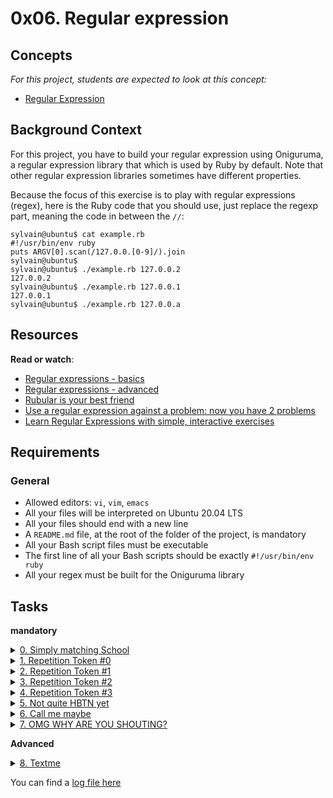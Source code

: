0x06. Regular expression
========================



Concepts
--------

*For this project, students are expected to look at this concept:*

-   [Regular Expression](https://alx-intranet.hbtn.io/concepts/29)


Background Context
------------------

For this project, you have to build your regular expression using Oniguruma, a regular expression library that which is used by Ruby by default. Note that other regular expression libraries sometimes have different properties.

Because the focus of this exercise is to play with regular expressions (regex), here is the Ruby code that you should use, just replace the regexp part, meaning the code in between the `//`:

```
sylvain@ubuntu$ cat example.rb
#!/usr/bin/env ruby
puts ARGV[0].scan(/127.0.0.[0-9]/).join
sylvain@ubuntu$
sylvain@ubuntu$ ./example.rb 127.0.0.2
127.0.0.2
sylvain@ubuntu$ ./example.rb 127.0.0.1
127.0.0.1
sylvain@ubuntu$ ./example.rb 127.0.0.a

```

Resources
---------

**Read or watch**:

-   [Regular expressions - basics](https://alx-intranet.hbtn.io/rltoken/6VeaVMaugIxcFAwA27TBdQ "Regular expressions - basics")
-   [Regular expressions - advanced](https://alx-intranet.hbtn.io/rltoken/rntjh3-3S86zt0Qy28L10w "Regular expressions - advanced")
-   [Rubular is your best friend](https://alx-intranet.hbtn.io/rltoken/RGkVuw1lZ_hoCCbLsiOAhg "Rubular is your best friend")
-   [Use a regular expression against a problem: now you have 2 problems](https://alx-intranet.hbtn.io/rltoken/Vwm8lpMUGa4x_FBtlyUQ8g "Use a regular expression against a problem: now you have 2 problems")
-   [Learn Regular Expressions with simple, interactive exercises](https://alx-intranet.hbtn.io/rltoken/XsQ6rzS1uy-E6bnswUqIKg "Learn Regular Expressions with simple, interactive exercises")


Requirements
------------

### General

-   Allowed editors: `vi`, `vim`, `emacs`
-   All your files will be interpreted on Ubuntu 20.04 LTS
-   All your files should end with a new line
-   A `README.md` file, at the root of the folder of the project, is mandatory
-   All your Bash script files must be executable
-   The first line of all your Bash scripts should be exactly `#!/usr/bin/env ruby`
-   All your regex must be built for the Oniguruma library



Tasks
-----


**mandatory**


<details>
<summary><a href="./0-simply_match_school.rb">0. Simply matching School</a></summary><br>
<a href='https://postimages.org/' target='_blank'><img src='https://i.postimg.cc/1zCjqLRw/image.png' border='0' alt='image'/></a>
</details>

<details>
<summary><a href="./1-repetition_token_0.rb">1. Repetition Token #0</a></summary><br>
<a href='https://postimages.org/' target='_blank'><img src='https://i.postimg.cc/dtgN5CgX/image.png' border='0' alt='image'/></a>
</details>

<details>
<summary><a href="./2-repetition_token_1.rb">2. Repetition Token #1</a></summary><br>
<a href='https://postimages.org/' target='_blank'><img src='https://i.postimg.cc/QMLWH8wv/image.png' border='0' alt='image'/></a>
</details>

<details>
<summary><a href="./3-repetition_token_2.rb">3. Repetition Token #2</a></summary><br>
<a href='https://postimages.org/' target='_blank'><img src='https://i.postimg.cc/6pZfHmXJ/image.png' border='0' alt='image'/></a>
</details>

<details>
<summary><a href="./4-repetition_token_3.rb">4. Repetition Token #3</a></summary><br>
<a href='https://postimages.org/' target='_blank'><img src='https://i.postimg.cc/sf92mzKN/image.png' border='0' alt='image'/></a>
</details>

<details>
<summary><a href="./5-beginning_and_end.rb">5. Not quite HBTN yet</a></summary><br>
<a href='https://postimages.org/' target='_blank'><img src='https://i.postimg.cc/TwdsXrMm/image.png' border='0' alt='image'/></a>
</details>

<details>
<summary><a href="./6-phone_number.rb">6. Call me maybe</a></summary><br>
<a href='https://postimages.org/' target='_blank'><img src='https://i.postimg.cc/Kz1Hzmjv/image.png' border='0' alt='image'/></a>
</details>

<details>
<summary><a href="./7-OMG_WHY_ARE_YOU_SHOUTING.rb">7. OMG WHY ARE YOU SHOUTING?</a></summary><br>
<a href='https://postimages.org/' target='_blank'><img src='https://i.postimg.cc/yYsypVKg/image.png' border='0' alt='image'/></a>
</details>


**Advanced**

<details>
<summary><a href="./100-textme.rb">8. Textme</a></summary><br>
<a href='https://postimg.cc/3kzNT3Sb' target='_blank'><img src='https://i.postimg.cc/wBjmDvhH/image.png' border='0' alt='image'/></a>
<ul>
  <li>Links from screenshot
  <ul>
      <li><a href="./text_messages.log">text messages log file</a></li>
  </ul>
  </li>
</ul>
</details>

You can find a [log file here](http://intranet-projects-files.s3.amazonaws.com/holbertonschool-sysadmin_devops/78/text_messages.log "log file here")
